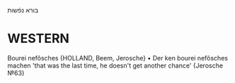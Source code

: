בורא נפֿשות

WESTERN
========

Bourei nefôsches {HOLLAND, Beem, Jerosche}
	•	Der ken bourei nefôsches machen 'that was the last time, he doesn't get another chance' {Jerosche №63}